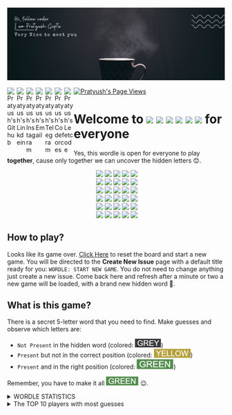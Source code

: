 ![Banner](data/img/banner.png)

<a href="https://github.com/pratyushgguptaa">
  <img align="left" alt="Pratyush's Github" width="22px" src="https://cdn.jsdelivr.net/npm/simple-icons@v3/icons/github.svg" />
</a>
<a href="https://www.linkedin.com/in/pratyushgguptaa/">
  <img align="left" alt="Pratyush's Linkdein" width="22px" src="https://cdn.jsdelivr.net/npm/simple-icons@v3/icons/linkedin.svg" />
</a>
<a href="https://www.instagram.com/pratyushgguptaa/">
  <img align="left" alt="Pratyush's Instagram" width="22px" src="https://cdn.jsdelivr.net/npm/simple-icons@v3/icons/instagram.svg" />
</a>
<a href="mailto: pratyushgguptaa@gmail.com">
  <img align="left" alt="Pratyush's Email" width="22px" src="https://cdn.jsdelivr.net/npm/simple-icons@v3/icons/gmail.svg" />
</a>
<a href="https://t.me/pratyushgguptaa">
  <img align="left" alt="Pratyush's Telegram" width="22px" src="https://cdn.jsdelivr.net/npm/simple-icons@v3/icons/telegram.svg" />
</a>
<a href="https://codeforces.com/profile/pratyushgguptaa">
  <img align="left" alt="Pratyush's Codeforces" width="22px" src="https://cdn.jsdelivr.net/npm/simple-icons@v3/icons/codeforces.svg" />
</a>
<a href="https://leetcode.com/pratyushgguptaa/">
  <img align="left" alt="Pratyush's Leetcode" width="22px" src="https://cdn.jsdelivr.net/npm/simple-icons@v3/icons/leetcode.svg" />
</a>
<a href="https://github.com/pratyushgguptaa">
    <img src="https://komarev.com/ghpvc/?username=pratyushgguptaa" alt="Pratyush's Page Views" />
</a>

# Welcome to <img src="https://via.placeholder.com/40/3a3a3c/f?text=W">&nbsp;<img src="https://via.placeholder.com/40/538d4e/f?text=O">&nbsp;<img src="https://via.placeholder.com/40/3a3a3c/f?text=R">&nbsp;<img src="https://via.placeholder.com/40/538d4e/f?text=D">&nbsp;<img src="https://via.placeholder.com/40/b59f3b/f?text=L">&nbsp;<img src="https://via.placeholder.com/40/3a3a3c/f?text=E"> for everyone
Yes, this wordle is open for everyone to play **together**, cause only together we can uncover the hidden letters 😊.

<!-- BOARD START -->
<div align="center">&nbsp;<img src="https://via.placeholder.com/65/b59f3b/f?text=A">&nbsp;<img src="https://via.placeholder.com/65/3a3a3c/f?text=D">&nbsp;<img src="https://via.placeholder.com/65/3a3a3c/f?text=I">&nbsp;<img src="https://via.placeholder.com/65/b59f3b/f?text=E">&nbsp;<img src="https://via.placeholder.com/65/3a3a3c/f?text=U"><br>&nbsp;<img src="https://via.placeholder.com/65/b59f3b/f?text=T">&nbsp;<img src="https://via.placeholder.com/65/538d4e/f?text=E">&nbsp;<img src="https://via.placeholder.com/65/b59f3b/f?text=A">&nbsp;<img src="https://via.placeholder.com/65/3a3a3c/f?text=R">&nbsp;<img src="https://via.placeholder.com/65/3a3a3c/f?text=S"><br>&nbsp;<img src="https://via.placeholder.com/65/3a3a3c/f?text=P">&nbsp;<img src="https://via.placeholder.com/65/538d4e/f?text=E">&nbsp;<img src="https://via.placeholder.com/65/b59f3b/f?text=T">&nbsp;<img src="https://via.placeholder.com/65/b59f3b/f?text=A">&nbsp;<img src="https://via.placeholder.com/65/3a3a3c/f?text=L"><br>&nbsp;<img src="https://via.placeholder.com/65/3a3a3c/f?text=Y">&nbsp;<img src="https://via.placeholder.com/65/538d4e/f?text=E">&nbsp;<img src="https://via.placeholder.com/65/538d4e/f?text=N">&nbsp;<img src="https://via.placeholder.com/65/538d4e/f?text=T">&nbsp;<img src="https://via.placeholder.com/65/538d4e/f?text=A"><br>&nbsp;<img src="https://via.placeholder.com/65/538d4e/f?text=M">&nbsp;<img src="https://via.placeholder.com/65/538d4e/f?text=E">&nbsp;<img src="https://via.placeholder.com/65/538d4e/f?text=N">&nbsp;<img src="https://via.placeholder.com/65/538d4e/f?text=T">&nbsp;<img src="https://via.placeholder.com/65/538d4e/f?text=A"><br>&nbsp;<img src="https://via.placeholder.com/65/121213/f?text=+">&nbsp;<img src="https://via.placeholder.com/65/121213/f?text=+">&nbsp;<img src="https://via.placeholder.com/65/121213/f?text=+">&nbsp;<img src="https://via.placeholder.com/65/121213/f?text=+">&nbsp;<img src="https://via.placeholder.com/65/121213/f?text=+"><br></div>
<!-- BOARD END -->

## How to play?
<!-- DETAILS START -->
Looks like its game over. [Click Here](https://github.com/pratyushgguptaa/pratyushgguptaa/issues/new?title=WORDLE%3A+START+NEW+GAME&body=Dont+change+the+title.+If+the+game+is+over+new+game+will+be+loaded) to reset the board and start a new game. You will be directed to the **Create New Issue** page with a default title ready for you: `WORDLE: START NEW GAME`. You do not need to change anything just create a new issue. Come back here and refresh after a minute or two a new game will be loaded, with a brand new hidden word 👀.
<!-- DETAILS END -->


## What is this game?
There is a secret 5-letter word that you need to find. Make guesses and observe which letters are:
- `Not Present` in the hidden word (colored: <img width="60" src="data/img/greyWord.png">)
- `Present` but not in the correct position (colored: <img width="85" src="data/img/yellowWord.png">)
- `Present` and in the right position (colored: <img width="85" src="data/img/greenWord.png">)

Remember, you have to make it all <img width="75" src="data/img/greenWord.png"> 😉.


<details>
  <summary>WORDLE STATISTICS</summary><p>


<!-- STATS START -->
| 19 | 84 | 4 | 8 | 
|:---:|:---:|:---:|:---:|
| Played | Win % | Current Streak | Max Streak | 
<!-- STATS END -->


<details>
  <summary>GUESSES DISTRIBUTION</summary><p>


<!-- GUESSES START -->
1. ![](data/img/grey.png) 0
2. ![](data/img/grey.png) 0
3. ![](data/img/grey.png)![](data/img/grey.png)![](data/img/grey.png)![](data/img/grey.png)![](data/img/grey.png)![](data/img/grey.png)![](data/img/grey.png)![](data/img/grey.png) 4
4. ![](data/img/grey.png)![](data/img/grey.png)![](data/img/grey.png)![](data/img/grey.png) 2
5. ![](data/img/green.png)![](data/img/green.png)![](data/img/green.png)![](data/img/green.png)![](data/img/green.png)![](data/img/green.png)![](data/img/green.png)![](data/img/green.png)![](data/img/green.png)![](data/img/green.png)![](data/img/green.png)![](data/img/green.png)![](data/img/green.png)![](data/img/green.png)![](data/img/green.png)![](data/img/green.png)![](data/img/green.png)![](data/img/green.png)![](data/img/green.png)![](data/img/green.png) 9
6. ![](data/img/grey.png)![](data/img/grey.png) 1

<!-- GUESSES END -->
 
  </p></details>
</p></details>

<details>
  <summary>The TOP 10 players with most guesses</summary><p>

<!-- TOP START -->
| Player | Guesses |
|:---:|:---:|
| [@pratyushgguptaa](https://github.com/pratyushgguptaa) | 24 |
| [@ShubhamGarge](https://github.com/ShubhamGarge) | 10 |
| [@krishna-chaitanya-kc](https://github.com/krishna-chaitanya-kc) | 10 |
| [@NikharManchanda](https://github.com/NikharManchanda) | 9 |
| [@srirajshukla](https://github.com/srirajshukla) | 9 |
| [@rudra2901](https://github.com/rudra2901) | 4 |
| [@BhuwanSingh](https://github.com/BhuwanSingh) | 4 |
| [@vineet4571](https://github.com/vineet4571) | 2 |

<!-- TOP END -->
</p></details>

<!-- References:

Just want to thanks and appreciate the work and service provided by [Placeholder.com](https://placeholder.com/). It is just amazing. Every wordle character tile is an image from placeholder.com and I would recommend everyone using it.

Also, for references I used the (obviously) [Official Wordle Page](https://www.nytimes.com/games/wordle/index.html), copied the colors and the list of 12947 words.
For working with github workflows, I referenced [Marcizhu's](https://github.com/marcizhu/marcizhu) and [Timburgan's](https://github.com/timburgan/timburgan) chess readme.
-->
